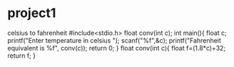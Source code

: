 # project1
celsius to fahrenheit
#include<stdio.h>
float conv(int c);
int main(){
    float c;
    printf("Enter temperature in celsius ");
    scanf("%f",&c);
    printf("Fahrenheit equivalent is %f", conv(c));
    return 0;
}
float conv(int c){
    float f=(1.8*c)+32;
    return f;
}
